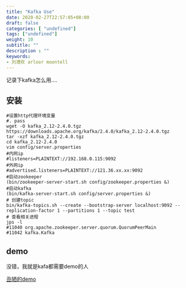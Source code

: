 ```yaml
---
title: "Kafka Use"
date: 2020-02-27T22:57:05+08:00
draft: false
categories: [ "undefined"]
tags: ["undefined"]
weight: 10
subtitle: ""
description : ""
keywords:
- 刘港欢 arloor moontell
---
```


记录下kafka怎么用....
<!--more-->

## 安装

```
#设置http代理环境变量
#. pass
wget -O kafka_2.12-2.4.0.tgz https://downloads.apache.org/kafka/2.4.0/kafka_2.12-2.4.0.tgz
tar -xzf kafka_2.12-2.4.0.tgz
cd kafka_2.12-2.4.0
vim config/server.properties
#内网ip
#listeners=PLAINTEXT://192.168.0.115:9092
#外网ip
#advertised.listeners=PLAINTEXT://121.36.xx.xx:9092
#启动zookeeper
(bin/zookeeper-server-start.sh config/zookeeper.properties &)
#启动kafka
(bin/kafka-server-start.sh config/server.properties &)
# 创建topic
bin/kafka-topics.sh --create --bootstrap-server localhost:9092 --replication-factor 1 --partitions 1 --topic test
# 查看相关进程
jps -l
#11040 org.apache.zookeeper.server.quorum.QuorumPeerMain
#11042 kafka.Kafka
```

## demo

没错，我就是kafa都需要demo的人

[丑陋的demo](https://github.com/arloor/kafka-demo)